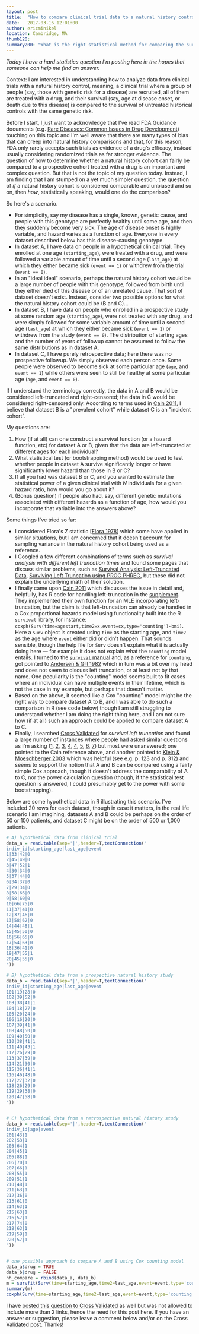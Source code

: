 ```yaml
---
layout: post
title:  "How to compare clinical trial data to a natural history control?"
date:   2017-03-16 12:01:00
author: ericminikel
location: Cambridge, MA
thumb120: 
summary200: "What is the right statistical method for comparing the survival of patients in a clinical trial to historical controls from a natural history cohort?"
---
```


*Today I have a hard statistics question I'm posting here in the hopes that someone can help me find an answer.*

Context: I am interested in understanding how to analyze data from clinical trials with a natural history control, meaning, a clinical trial where a group of people (say, those with genetic risk for a disease) are recruited, all of them are treated with a drug, and their survival (say, age at disease onset, or death due to this disease) is compared to the survival of untreated historical controls with the same genetic risk.

Before I start, I just want to acknowledge that I've read FDA Guidance documents (e.g. [Rare Diseases: Common Issues in Drug Development](http://www.fda.gov/downloads/Drugs/GuidanceComplianceRegulatoryInformation/Guidances/UCM458485.pdf)) touching on this topic and I'm well aware that there are many types of bias that can creep into natural history comparisons and that, for this reason, FDA only rarely accepts such trials as evidence of a drug's efficacy, instead usually considering randomized trials as far stronger evidence. The question of how to determine whether a natural history cohort can fairly be compared to a prospective cohort treated with a drug is an important and complex question. But that is not the topic of my question today. Instead, I am finding that I am stumped on a yet much simpler question, the question of _if_ a natural history cohort is considered comparable and unbiased and so on, then _how_, statistically speaking, would one do the comparison?

So here's a scenario.

+ For simplicity, say my disease has a single, known, genetic cause, and people with this genotype are perfectly healthy until some age, and then they suddenly become very sick. The age of disease onset is highly variable, and hazard varies as a function of age. Everyone in every dataset described below has this disease-causing genotype.
+ In dataset A, I have data on people in a hypothetical clinical trial. They enrolled at one age (`starting_age`), were treated with a drug, and were followed a variable amount of time until a second age (`last_age`) at which they either became sick (`event == 1`) or withdrew from the trial (`event == 0`).
+ In an "ideal ideal" scenario, perhaps the natural history cohort would be a large number of people with this genotype, followed from birth until they either died of this disease or of an unrelated cause. That sort of dataset doesn't exist. Instead, consider two possible options for what the natural history cohort could be (B and C)...
+ In dataset B, I have data on people who enrolled in a prospective study at some random age (`starting_age`), were not treated with any drug, and were simply followed for some variable amount of time until a second age (`last_age`) at which they either became sick (`event == 1`) or withdrew from the study (`event == 0`). The distribution of starting ages and the number of years of followup cannot be assumed to follow the same distributions as in dataset A.
+ In dataset C, I have purely retrospective data; here there was no prospective followup. We simply observed each person once. Some people were observed to become sick at some particular age (`age`, and `event == 1`) while others were seen to still be healthy at some particular age (`age`, and `event == 0`).

If I understand the terminology correctly, the data in A and B would be considered left-truncated and right-censored; the data in C would be considered right-censored only. According to terms used in [Cain 2011](https://www.ncbi.nlm.nih.gov/pmc/articles/PMC3121224/), I believe that dataset B is a "prevalent cohort" while dataset C is an "incident cohort".

My questions are:

1. How (if at all) can one construct a survival function (or a hazard function, etc) for dataset A or B, given that the data are left-truncated at different ages for each individual?
2. What statistical test (or bootstrapping method) would be used to test whether people in dataset A survive significantly longer or have significantly lower hazard than those in B or C?
3. If all you had was dataset B or C, and you wanted to estimate the statistical power of a given clinical trial with _N_ individuals for a given hazard ratio, how would you go about it?
4. (Bonus question) if people also had, say, different genetic mutations associated with different hazards as a function of age, how would you incorporate that variable into the answers above?

Some things I've tried so far:

+ I considered Flora's Z statistic [[Flora 1978](https://www.ncbi.nlm.nih.gov/pubmed/702606)] which some have applied in similar situations, but I am concerned that it doesn't account for sampling variance in the natural history cohort being used as a reference.
+ I Googled a few different combinations of terms such as *survival analysis with different left truncation times* and found some pages that discuss similar problems, such as [Survival Analysis: Left-Truncated Data](http://math.usu.edu/jrstevens/biostat/projects2013/pres_LeftTruncation.pdf), [Surviving Left Truncation using PROC PHREG](http://www.wuss.org/proceedings08/08WUSS%20Proceedings/papers/anl/anl03.pdf), but these did not explain the underlying math of their solution.
+ I finally came upon [Cain 2011](https://www.ncbi.nlm.nih.gov/pmc/articles/PMC3121224/) which discusses the issue in detail and, helpfully, has R code for handling left-truncation in the [supplement](https://www.ncbi.nlm.nih.gov/pmc/articles/PMC3121224/bin/supp_kwq481_kwq481_Web_Appendix_1.pdf). They implemented their own function for an MLE incorporating left-truncation, but the claim is that left-truncation can already be handled in a Cox proportional hazards model using functionality built into the R `survival` library, for instance: `coxph(Surv(time=agestart,time2=x,event=cx,type='counting')~bmi)`. Here a `Surv` object is created using `time` as the starting age, and `time2` as the age where `event` either did or didn't happen. That sounds sensible, though the help file for `Surv` doesn't explain what it is actually doing here &mdash; for example it does not explain what the `counting` model entails. I turned to the [`survival` manual](https://cran.r-project.org/web/packages/survival/survival.pdf) and, as a reference for `counting`, got pointed to [Andersen & Gill 1982](http://bacbuc.hd.free.fr/WebDAV/data/DOM/StatMeths/Andersen-AS1982.pdf) which in turn was a bit over my head and does not seem to discuss left truncation, or at least not by that name. One peculiarity is the "counting" model seems built to fit cases where an individual can have multiple events in their lifetime, which is not the case in my example, but perhaps that doesn't matter.
+ Based on the above, it seemed like a Cox "counting" model might be the right way to compare dataset A to B, and I was able to do such a comparison in R (see code below) though I am still struggling to understand whether I am doing the right thing here, and I am not sure how (if at all) such an approach could be applied to compare dataset A to C.
+ Finally, I searched [Cross Validated](http://stats.stackexchange.com/) for *survival left truncation* and found a large number of instances where people had asked similar questions as I'm asking ([1](http://stats.stackexchange.com/questions/172847/handling-survival-data-where-people-join-at-various-stages/173518#173518), [2](http://stats.stackexchange.com/questions/139819/intepretation-of-kaplan-meier-with-truncated-and-right-censored-data/139993#139993), [3](http://stats.stackexchange.com/questions/259184/how-to-estimate-parameters-of-a-distribution-with-left-truncated-and-right-censo/259888#259888), [4](http://stats.stackexchange.com/questions/215399/survival-analysis-in-r-left-truncation), [4](http://stats.stackexchange.com/questions/215409/left-truncated-survival-data), [5](http://stats.stackexchange.com/questions/106271/survival-analysis-in-r-with-left-truncated-data), [6](http://stats.stackexchange.com/questions/73860/how-do-i-use-the-survival-package-and-surv-function-in-r-with-left-truncated), [7](http://stats.stackexchange.com/questions/265503/should-i-use-left-truncation-analysis)) but most were unanswered; one pointed to the Cain reference above, and another pointed to [Klein & Moeschberger 2003](http://sistemas.fciencias.unam.mx/~ediaz/Cursos/Estadistica3/Libros/0a9X.pdf) which was helpful (see e.g. p. 123 and p. 312) and seems to support the notion that A and B can be compared using a fairly simple Cox approach, though it doesn't address the comparability of A to C, nor the power calculation question (though, if the statistical test question is answered, I could presumably get to the power with some bootstrapping).

Below are some hypothetical data in R illustrating this scenario. I've included 20 rows for each dataset, though in case it matters, in the real life scenario I am imagining, datasets A and B could be perhaps on the order of 50 or 100 patients, and dataset C might be on the order of 500 or 1,000 patients.

~~~ R
# A) hypothetical data from clinical trial
data_a = read.table(sep='|',header=T,textConnection("
indiv_id|starting_age|last_age|event
1|33|42|0
2|45|49|0
3|47|52|1
4|30|34|0
5|37|44|0
6|34|37|0
7|29|34|0
8|58|66|0
9|58|60|0
10|66|75|0
11|37|41|0
12|37|46|0
13|58|62|0
14|44|48|1
15|45|50|0
16|56|65|0
17|54|63|0
18|36|41|0
19|47|55|1
20|45|55|0
"))

# B) hypothetical data from a prospective natural history study
data_b = read.table(sep='|',header=T,textConnection("
indiv_id|starting_age|last_age|event
101|19|28|0
102|39|52|0
103|38|41|1
104|18|27|0
105|20|24|0
106|16|20|0
107|39|41|0
108|48|50|0
109|40|50|0
110|38|41|1
111|40|43|1
112|26|29|0
113|37|39|0
114|21|30|0
115|36|41|1
116|46|48|0
117|27|32|0
118|26|29|0
119|29|38|0
120|47|58|0
"))


# C) hypothetical data from a retrospective natural history study
data_b = read.table(sep='|',header=T,textConnection("
indiv_id|age|event
201|43|1
202|53|1
203|64|1
204|45|1
205|88|1
206|70|1
207|66|1
208|55|1
209|51|1
210|48|1
211|63|1
212|36|0
213|61|0
214|63|1
215|63|1
216|57|1
217|74|0
218|63|1
219|59|1
220|57|1
"))


# one possible approach to compare A and B using Cox counting model
data_a$drug = TRUE
data_b$drug = FALSE
nh_compare = rbind(data_a, data_b)
m = survfit(Surv(time=starting_age,time2=last_age,event=event,type='counting')~drug, data=nh_compare)
summary(m)
coxph(Surv(time=starting_age,time2=last_age,event=event,type='counting')~drug, data=nh_compare)
~~~

I have [posted this question to Cross Validated](http://stats.stackexchange.com/questions/267936/how-to-compare-clinical-trial-data-to-a-natural-history-control) as well but was not allowed to include more than 2 links, hence the need for this post here. If you have an answer or suggestion, please leave a comment below and/or on the Cross Validated post. Thanks!
